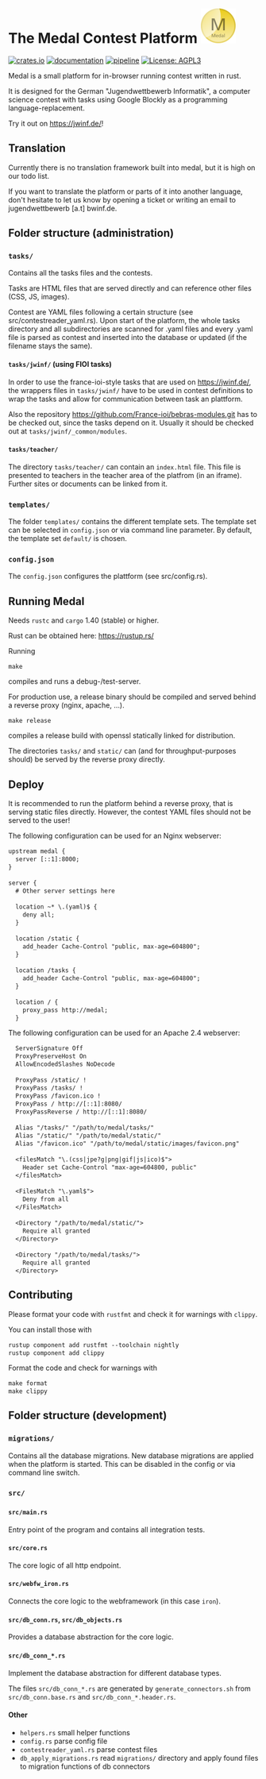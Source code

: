 # The Medal Contest Platform   ![Logo](static/images/medal_logo_small.png)

[![crates.io](https://img.shields.io/crates/v/medal?color=orange)](https://crates.io/crates/medal)
[![documentation](https://img.shields.io/crates/v/medal?label=docs)](https://jim.test.bwinf.de/doc/medal/)
[![pipeline](https://git.bwinf.de/bwinf/medal/badges/master/pipeline.svg)](https://git.bwinf.de/bwinf/medal/-/pipelines)
[![License: AGPL3](https://img.shields.io/crates/l/medal?color=green)](LICENSE)

Medal is a small platform for in-browser running contest written in rust.

It is designed for the German "Jugendwettbewerb Informatik", a computer science contest with tasks using Google Blockly as a programming language-replacement.

Try it out on https://jwinf.de/!


## Translation

Currently there is no translation framework built into medal, but it is high on our todo list.

If you want to translate the platform or parts of it into another language, don't hesitate to let us know by opening a ticket or writing an email to jugendwettbewerb [a.t] bwinf.de.


## Folder structure (administration)

### `tasks/`

Contains all the tasks files and the contests.

Tasks are HTML files that are served directly and can reference other files (CSS, JS, images).

Contest are YAML files following a certain structure (see src/contestreader_yaml.rs). Upon start of the platform, the whole tasks directory and all subdirectories are scanned for .yaml files and every .yaml file is parsed as contest and inserted into the database or updated (if the filename stays the same).

#### `tasks/jwinf/` (using FIOI tasks)

In order to use the france-ioi-style tasks that are used on https://jwinf.de/, the wrappers files in `tasks/jwinf/` have to be used in contest definitions to wrap the tasks and allow for communication between task an plattform.

Also the repository https://github.com/France-ioi/bebras-modules.git has to be checked out, since the tasks depend on it. Usually it should be checked out at `tasks/jwinf/_common/modules`.

#### `tasks/teacher/`

The directory `tasks/teacher/` can contain an `index.html` file. This file is presented to teachers in the teacher area of the platfrom (in an iframe). Further sites or documents can be linked from it.


### `templates/`

The folder `templates/` contains the different template sets. The template set can be selected in `config.json` or via command line parameter. By default, the template set `default/` is chosen.

### `config.json`

The `config.json` configures the plattform (see src/config.rs).

## Running Medal

Needs `rustc` and `cargo` 1.40 (stable) or higher.

Rust can be obtained here: https://rustup.rs/

Running
```
make
```
compiles and runs a debug-/test-server.

For production use, a release binary should be compiled and served behind a reverse proxy (nginx, apache, …).
```
make release
```
compiles a release build with openssl statically linked for distribution.

The directories `tasks/` and `static/` can (and for throughput-purposes should) be served by the reverse proxy directly.

## Deploy

It is recommended to run the platform behind a reverse proxy, that is serving static files directly. However, the contest YAML files should not be served to the user!

The following configuration can be used for an Nginx webserver:

```
upstream medal {
  server [::1]:8000;
}

server {
  # Other server settings here

  location ~* \.(yaml)$ {
    deny all;
  }

  location /static {
    add_header Cache-Control "public, max-age=604800";
  }

  location /tasks {
    add_header Cache-Control "public, max-age=604800";
  }

  location / {
    proxy_pass http://medal;
  }
```

The following configuration can be used for an Apache 2.4 webserver:

```
  ServerSignature Off
  ProxyPreserveHost On
  AllowEncodedSlashes NoDecode

  ProxyPass /static/ !
  ProxyPass /tasks/ !
  ProxyPass /favicon.ico !
  ProxyPass / http://[::1]:8080/
  ProxyPassReverse / http://[::1]:8080/

  Alias "/tasks/" "/path/to/medal/tasks/"
  Alias "/static/" "/path/to/medal/static/"
  Alias "/favicon.ico" "/path/to/medal/static/images/favicon.png"

  <filesMatch "\.(css|jpe?g|png|gif|js|ico)$">
    Header set Cache-Control "max-age=604800, public"
  </filesMatch>

  <FilesMatch "\.yaml$">
    Deny from all
  </FilesMatch>

  <Directory "/path/to/medal/static/">
    Require all granted
  </Directory>

  <Directory "/path/to/medal/tasks/">
    Require all granted
  </Directory>
```



## Contributing

Please format your code with `rustfmt` and check it for warnings with `clippy`.

You can install those with
```
rustup component add rustfmt --toolchain nightly
rustup component add clippy
```

Format the code and check for warnings with
```
make format
make clippy
```

## Folder structure (development)

### `migrations/`

Contains all the database migrations. New database migrations are applied when the platform is started. This can be disabled in the config or via command line switch.

### `src/`
#### `src/main.rs`

Entry point of the program and contains all integration tests.

#### `src/core.rs`

The core logic of all http endpoint.

#### `src/webfw_iron.rs`

Connects the core logic to the webframework (in this case `iron`).

#### `src/db_conn.rs`, `src/db_objects.rs`

Provides a database abstraction for the core logic.

#### `src/db_conn_*.rs`

Implement the database abstraction for different database types.

The files `src/db_conn_*.rs` are generated by `generate_connectors.sh` from `src/db_conn.base.rs` and `src/db_conn_*.header.rs`.

#### Other

  * `helpers.rs` small helper functions
  * `config.rs` parse config file
  * `contestreader_yaml.rs` parse contest files
  * `db_apply_migrations.rs` read `migrations/` directory and apply found files to migration functions of db connectors
